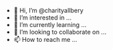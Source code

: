 - 👋 Hi, I’m @charityallbery
- 👀 I’m interested in ...
- 🌱 I’m currently learning ...
- 💞️ I’m looking to collaborate on ...
- 📫 How to reach me ...

<!---
charityallbery/charityallbery is a ✨ special ✨ repository because its `README.md` (this file) appears on your GitHub profile.
You can click the Preview link to take a look at your changes.
--->

